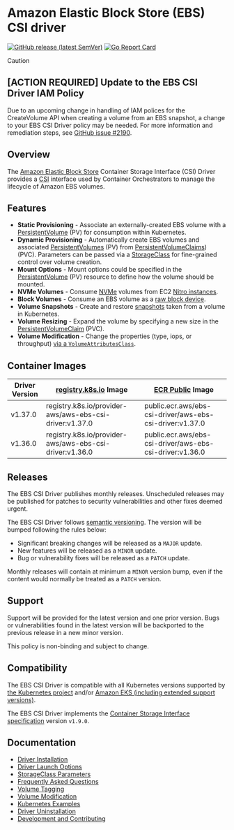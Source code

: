 # Amazon Elastic Block Store (EBS) CSI driver
[![GitHub release (latest SemVer)](https://img.shields.io/github/v/release/kubernetes-sigs/aws-ebs-csi-driver)](https://github.com/kubernetes-sigs/aws-ebs-csi-driver/releases)
[![Go Report Card](https://goreportcard.com/badge/github.com/kubernetes-sigs/aws-ebs-csi-driver)](https://goreportcard.com/report/github.com/kubernetes-sigs/aws-ebs-csi-driver)

> [!CAUTION]
> ## [ACTION REQUIRED] Update to the EBS CSI Driver IAM Policy
> Due to an upcoming change in handling of IAM polices for the CreateVolume API when creating a volume from an EBS snapshot, a change to your EBS CSI Driver policy may be needed. For more information and remediation steps, see [GitHub issue #2190](https://github.com/kubernetes-sigs/aws-ebs-csi-driver/issues/2190).


## Overview

The [Amazon Elastic Block Store](https://aws.amazon.com/ebs/) Container Storage Interface (CSI) Driver provides a [CSI](https://github.com/container-storage-interface/spec/blob/master/spec.md) interface used by Container Orchestrators to manage the lifecycle of Amazon EBS volumes.

## Features
* **Static Provisioning** - Associate an externally-created EBS volume with a [PersistentVolume](https://kubernetes.io/docs/concepts/storage/persistent-volumes/) (PV) for consumption within Kubernetes.
* **Dynamic Provisioning** - Automatically create EBS volumes and associated [PersistentVolumes](https://kubernetes.io/docs/concepts/storage/persistent-volumes/) (PV) from [PersistentVolumeClaims](https://kubernetes.io/docs/concepts/storage/persistent-volumes/#dynamic)) (PVC). Parameters can be passed via a [StorageClass](https://kubernetes.io/docs/concepts/storage/storage-classes/#the-storageclass-resource) for fine-grained control over volume creation.
* **Mount Options** - Mount options could be specified in the [PersistentVolume](https://kubernetes.io/docs/concepts/storage/persistent-volumes/) (PV) resource to define how the volume should be mounted.
* **NVMe Volumes** - Consume [NVMe](https://docs.aws.amazon.com/AWSEC2/latest/UserGuide/nvme-ebs-volumes.html) volumes from EC2 [Nitro instances](https://docs.aws.amazon.com/AWSEC2/latest/UserGuide/instance-types.html#ec2-nitro-instances).
* **Block Volumes** - Consume an EBS volume as a [raw block device](https://kubernetes-csi.github.io/docs/raw-block.html).
* **Volume Snapshots** - Create and restore [snapshots](https://kubernetes.io/docs/concepts/storage/volume-snapshots/) taken from a volume in Kubernetes.
* **Volume Resizing** - Expand the volume by specifying a new size in the [PersistentVolumeClaim](https://kubernetes.io/docs/concepts/storage/persistent-volumes/#expanding-persistent-volumes-claims) (PVC).
* **Volume Modification** - Change the properties (type, iops, or throughput) [via a `VolumeAttributesClass`](examples/kubernetes/modify-volume).

## Container Images

| Driver Version | [registry.k8s.io](https://kubernetes.io/blog/2022/11/28/registry-k8s-io-faster-cheaper-ga/) Image | [ECR Public](https://gallery.ecr.aws/ebs-csi-driver/aws-ebs-csi-driver) Image |
|----------------|---------------------------------------------------------------------------------------------------|-------------------------------------------------------------------------------|
| v1.37.0        | registry.k8s.io/provider-aws/aws-ebs-csi-driver:v1.37.0                                           | public.ecr.aws/ebs-csi-driver/aws-ebs-csi-driver:v1.37.0                      |
| v1.36.0        | registry.k8s.io/provider-aws/aws-ebs-csi-driver:v1.36.0                                           | public.ecr.aws/ebs-csi-driver/aws-ebs-csi-driver:v1.36.0                      |

## Releases

The EBS CSI Driver publishes monthly releases. Unscheduled releases may be published for patches to security vulnerabilities and other fixes deemed urgent.

The EBS CSI Driver follows [semantic versioning](https://semver.org/). The version will be bumped following the rules below:

* Significant breaking changes will be released as a `MAJOR` update.
* New features will be released as a `MINOR` update.
* Bug or vulnerability fixes will be released as a `PATCH` update.

Monthly releases will contain at minimum a `MINOR` version bump, even if the content would normally be treated as a `PATCH` version.

## Support

Support will be provided for the latest version and one prior version. Bugs or vulnerabilities found in the latest version will be backported to the previous release in a new minor version.

This policy is non-binding and subject to change.

## Compatibility

The EBS CSI Driver is compatible with all Kubernetes versions supported by [the Kubernetes project](https://kubernetes.io/releases/) and/or [Amazon EKS (including extended support versions)](https://docs.aws.amazon.com/eks/latest/userguide/kubernetes-versions.html).

The EBS CSI Driver implements the [Container Storage Interface specification](https://github.com/container-storage-interface/spec/blob/master/spec.md) version `v1.9.0`.

## Documentation

* [Driver Installation](docs/install.md)
* [Driver Launch Options](docs/options.md)
* [StorageClass Parameters](docs/parameters.md)
* [Frequently Asked Questions](docs/faq.md)
* [Volume Tagging](docs/tagging.md)
* [Volume Modification](docs/modify-volume.md)
* [Kubernetes Examples](/examples/kubernetes)
* [Driver Uninstallation](docs/install.md#uninstalling-the-ebs-csi-driver)
* [Development and Contributing](CONTRIBUTING.md)
